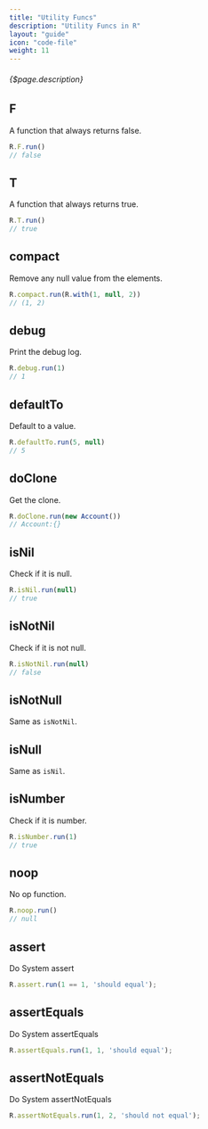 ```yaml
---
title: "Utility Funcs"
description: "Utility Funcs in R"
layout: "guide"
icon: "code-file"
weight: 11
---
```


###### {$page.description}

<article id="1">

## F

A function that always returns false.

```javascript
R.F.run()
// false
```

</article>


<article id="2">

## T

A function that always returns true.

```javascript
R.T.run()
// true
```

</article>


<article id="3">

## compact

Remove any null value from the elements.

```javascript
R.compact.run(R.with(1, null, 2))
// (1, 2)
```

</article>


<article id="4">

## debug

Print the debug log.

```javascript
R.debug.run(1)
// 1
```

</article>


<article id="5">

## defaultTo

Default to a value.

```javascript
R.defaultTo.run(5, null)
// 5
```

</article>


<article id="6">

## doClone

Get the clone.

```javascript
R.doClone.run(new Account())
// Account:{}
```

</article>


<article id="7">

## isNil

Check if it is null.

```javascript
R.isNil.run(null)
// true
```

</article>


<article id="8">

## isNotNil

Check if it is not null.

```javascript
R.isNotNil.run(null)
// false
```

</article>


<article id="9">

## isNotNull

Same as `isNotNil`.

</article>


<article id="10">

## isNull

Same as `isNil`.

</article>


<article id="11">

## isNumber

Check if it is number.

```javascript
R.isNumber.run(1)
// true
```

</article>


<article id="12">

## noop

No op function.

```javascript
R.noop.run()
// null
```

</article>

<article id="13">

## assert

Do System assert

```javascript
R.assert.run(1 == 1, 'should equal');
```

</article>

<article id="14">

## assertEquals

Do System assertEquals

```javascript
R.assertEquals.run(1, 1, 'should equal');
```

</article>

<article id="15">

## assertNotEquals

Do System assertNotEquals

```javascript
R.assertNotEquals.run(1, 2, 'should not equal');
```

</article>
